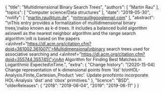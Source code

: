 {
    "title": "Multidimensional Binary Search Trees",
    "authors": [
        "Martin Rau"
    ],
    "topics": [
        "Computer science/Data structures"
    ],
    "date": "2019-05-30",
    "notify": [
        "martin.rau@tum.de",
        "mrtnrau@googlemail.com"
    ],
    "abstract": "\nThis entry provides a formalization of multidimensional binary trees,\nalso known as k-d trees. It includes a balanced build algorithm as\nwell as the nearest neighbor algorithm and the range search algorithm.\nIt is based on the papers <a\nhref=\"https://dl.acm.org/citation.cfm?doid=361002.361007\">Multidimensional\nbinary search trees used for associative searching</a> and <a\nhref=\"https://dl.acm.org/citation.cfm?doid=355744.355745\">\nAn Algorithm for Finding Best Matches in Logarithmic Expected\nTime</a>.",
    "extra": {
        "Change history": "[2020-15-04] Change representation of k-dimensional points from 'list' to\nHOL-Analysis.Finite_Cartesian_Product 'vec'. Update proofs\nto incorporate HOL-Analysis 'dist' and 'cbox' primitives."
    },
    "licence": "BSD",
    "olderReleases": {
        "2018": "2019-06-04",
        "2019": "2019-06-11"
    }
}